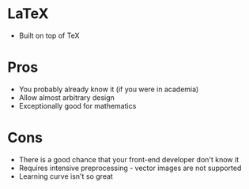 # LaTeX
* Built on top of TeX
# Pros
* You probably already know it (if you were in academia)
* Allow almost arbitrary design
* Exceptionally good for mathematics

# Cons
* There is a good chance that your front-end developer don't know it
* Requires intensive preprocessing - vector images are not supported
* Learning curve isn't so great